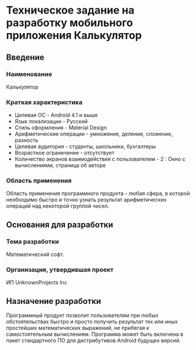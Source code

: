 # Техническое задание на разработку мобильного приложения Калькулятор

## Введение

### Наименование
Калькулятор

### Краткая характеристика
* Целевая ОС - Android 4.1 и выше
* Язык локализации - Русский
* Стиль оформления - Material Design
* Арифметические операции - умножение, деление, сложение, разность
* Целевая аудитория - студенты, школьники, бухгалтеры
* Возрастное ограничение - отсутствует
* Количество экранов взаимодействия с пользователем - 2 : Окно с вычислениями, страница об авторе

### Область применения
Область применения программного продукта - любая сфера, в которой необходимо быстро и точно узнать результат
арифметических операций над некоторой группой чисел.


## Основания для разработки

### Тема разработки
Математический софт.

### Организация, утвердившая проект
ИП UnknownProjects Inc


## Назначение разработки
Программный продукт позволит пользователям при любых обстоятельствах быстро и просто получить результат тех или иных
простейших математических выражений, не прибегая к самостоятельным вычислениям. Программа может быть включена в пакет
стандартного ПО для дистрибутивов Android будущих версий.
